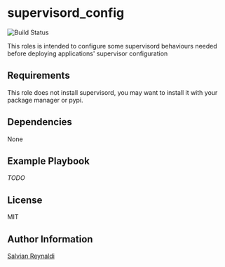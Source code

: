 supervisord_config
=================

![Build Status](https://travis-ci.org/traveloka/ansible-supervisord-preconfig.svg?branch=master)

This roles is intended to configure some supervisord behaviours needed before deploying applications' supervisor configuration

Requirements
------------

This role does not install supervisord, you may want to install it with your
package manager or pypi.

Dependencies
------------

None

Example Playbook
----------------

_TODO_

License
-------

MIT

Author Information
------------------

[Salvian Reynaldi](https://github.com/salvianreynaldi/)

